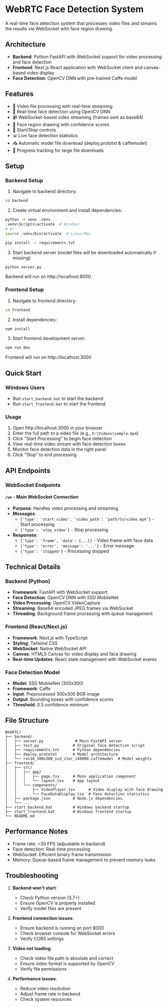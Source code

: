 # WebRTC Face Detection System

A real-time face detection system that processes video files and streams the results via WebSocket with face region drawing.

## Architecture

- **Backend**: Python FastAPI with WebSocket support for video processing and face detection
- **Frontend**: Next.js React application with WebSocket client and canvas-based video display
- **Face Detection**: OpenCV DNN with pre-trained Caffe model

## Features

- 🎥 Video file processing with real-time streaming
- 👤 Real-time face detection using OpenCV DNN
- 📹 WebSocket-based video streaming (frames sent as base64)
- 🎯 Face region drawing with confidence scores
- 🚀 Start/Stop controls
- 📊 Live face detection statistics
- 📥 Automatic model file download (deploy.prototxt & caffemodel)
- 🔄 Progress tracking for large file downloads

## Setup

### Backend Setup

1. Navigate to backend directory:
```bash
cd backend
```

2. Create virtual environment and install dependencies:
```bash
python -m venv .venv
.venv\Scripts\activate  # Windows
# or
source .venv/bin/activate  # Linux/Mac

pip install -r requirements.txt
```

3. Start backend server (model files will be downloaded automatically if missing):
```bash
python server.py
```
Backend will run on http://localhost:8000

### Frontend Setup

1. Navigate to frontend directory:
```bash
cd frontend
```

2. Install dependencies:
```bash
npm install
```

3. Start frontend development server:
```bash
npm run dev
```
Frontend will run on http://localhost:3000

## Quick Start

### Windows Users
- Run `start_backend.bat` to start the backend
- Run `start_frontend.bat` to start the frontend

### Usage

1. Open http://localhost:3000 in your browser
2. Enter the full path to a video file (e.g., `D:\Videos\sample.mp4`)
3. Click "Start Processing" to begin face detection
4. View real-time video stream with face detection boxes
5. Monitor face detection data in the right panel
6. Click "Stop" to end processing

## API Endpoints

### WebSocket Endpoints

#### `/ws` - Main WebSocket Connection
- **Purpose**: Handles video processing and streaming
- **Messages**:
  - `{'type': 'start_video', 'video_path': 'path/to/video.mp4'}` - Start processing
  - `{'type': 'stop_video'}` - Stop processing
- **Responses**:
  - `{'type': 'frame', 'data': {...}}` - Video frame with face data
  - `{'type': 'error', 'message': '...'}` - Error message
  - `{'type': 'stopped'}` - Processing stopped

## Technical Details

### Backend (Python)
- **Framework**: FastAPI with WebSocket support
- **Face Detection**: OpenCV DNN with SSD MobileNet
- **Video Processing**: OpenCV VideoCapture
- **Streaming**: Base64 encoded JPEG frames via WebSocket
- **Threading**: Background frame processing with queue management

### Frontend (React/Next.js)
- **Framework**: Next.js with TypeScript
- **Styling**: Tailwind CSS
- **WebSocket**: Native WebSocket API
- **Canvas**: HTML5 Canvas for video display and face drawing
- **Real-time Updates**: React state management with WebSocket events

### Face Detection Model
- **Model**: SSD MobileNet (300x300)
- **Framework**: Caffe
- **Input**: Preprocessed 300x300 BGR image
- **Output**: Bounding boxes with confidence scores
- **Threshold**: 0.5 confidence minimum

## File Structure

```
WebRTC/
├── backend/
│   ├── server.py              # Main FastAPI server
│   ├── test.py               # Original face detection script
│   ├── requirements.txt      # Python dependencies
│   ├── deploy.prototxt       # Model architecture
│   └── res10_300x300_ssd_iter_140000.caffemodel  # Model weights
├── frontend/
│   ├── src/
│   │   ├── app/
│   │   │   ├── page.tsx      # Main application component
│   │   │   └── layout.tsx    # App layout
│   │   └── components/
│   │       ├── VideoPlayer.tsx      # Video display with face drawing
│   │       └── FaceDataDisplay.tsx  # Face detection statistics
│   ├── package.json          # Node.js dependencies
│   └── ...
├── start_backend.bat         # Windows backend startup
├── start_frontend.bat        # Windows frontend startup
└── README.md
```

## Performance Notes

- Frame rate: ~30 FPS (adjustable in backend)
- Face detection: Real-time processing
- WebSocket: Efficient binary frame transmission
- Memory: Queue-based frame management to prevent memory leaks

## Troubleshooting

1. **Backend won't start**: 
   - Check Python version (3.7+)
   - Ensure OpenCV is properly installed
   - Verify model files are present

2. **Frontend connection issues**:
   - Ensure backend is running on port 8000
   - Check browser console for WebSocket errors
   - Verify CORS settings

3. **Video not loading**:
   - Check video file path is absolute and correct
   - Ensure video format is supported by OpenCV
   - Verify file permissions

4. **Performance issues**:
   - Reduce video resolution
   - Adjust frame rate in backend
   - Check system resources